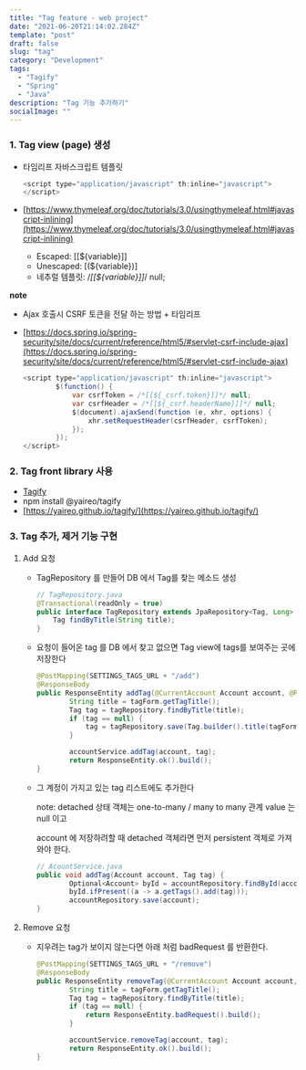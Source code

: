 ```yaml
---
title: "Tag feature - web project"
date: "2021-06-20T21:14:02.284Z"
template: "post"
draft: false
slug: "tag"
category: "Development"
tags:
  - "Tagify"
  - "Spring"
  - "Java"
description: "Tag 기능 추가하기"
socialImage: ""
---
```


### 1. Tag view (page) 생성

- 타임리프 자바스크립트 템플릿

  ```java
  <script type="application/javascript" th:inline="javascript">
  </script>
  ```

- [https://www.thymeleaf.org/doc/tutorials/3.0/usingthymeleaf.html#javascript-inlining](https://www.thymeleaf.org/doc/tutorials/3.0/usingthymeleaf.html#javascript-inlining)
  - Escaped: [[${variable}]]
  - Unescaped: [(${variable})]
  - 네추럴 템플릿: /_[[${variable}]]_/ null;

**note**

- Ajax 호출시 CSRF 토큰을 전달 하는 방법 + 타임리프
- [https://docs.spring.io/spring-security/site/docs/current/reference/html5/#servlet-csrf-include-ajax](https://docs.spring.io/spring-security/site/docs/current/reference/html5/#servlet-csrf-include-ajax)

  ```java
  <script type="application/javascript" th:inline="javascript">
          $(function() {
              var csrfToken = /*[[${_csrf.token}]]*/ null;
              var csrfHeader = /*[[${_csrf.headerName}]]*/ null;
              $(document).ajaxSend(function (e, xhr, options) {
                  xhr.setRequestHeader(csrfHeader, csrfToken);
              });
          });
  </script>
  ```

### 2. Tag front library 사용

- [Tagify](https://github.com/yairEO/tagify)
- npm install @yaireo/tagify
- [https://yaireo.github.io/tagify/](https://yaireo.github.io/tagify/)

### 3. Tag 추가, 제거 기능 구현

1. Add 요청

   - TagRepository 를 만들어 DB 에서 Tag를 찾는 메소드 생성

     ```java
     // TagRepository.java
     @Transactional(readOnly = true)
     public interface TagRepository extends JpaRepository<Tag, Long> {
         Tag findByTitle(String title);
     }
     ```

   - 요청이 들어온 tag 를 DB 에서 찾고 없으면 Tag view에 tags를 보여주는 곳에 저장한다

     ```java
     @PostMapping(SETTINGS_TAGS_URL + "/add")
     @ResponseBody
     public ResponseEntity addTag(@CurrentAccount Account account, @RequestBody TagForm tagForm) {
             String title = tagForm.getTagTitle();
             Tag tag = tagRepository.findByTitle(title);
             if (tag == null) {
                 tag = tagRepository.save(Tag.builder().title(tagForm.getTagTitle()).build());
             }

             accountService.addTag(account, tag);
             return ResponseEntity.ok().build();
     }
     ```

   - 그 계정이 가지고 있는 tag 리스트에도 추가한다

     note: detached 상태 객체는 one-to-many / many to many 관계 value 는 null 이고

     account 에 저장하려할 때 detached 객체라면 먼저 persistent 객체로 가져와야 한다.

     ```java
     // AcountService.java
     public void addTag(Account account, Tag tag) {
             Optional<Account> byId = accountRepository.findById(account.getId());
             byId.ifPresent((a -> a.getTags().add(tag)));
             accountRepository.save(account);
     }
     ```

2. Remove 요청

   - 지우려는 tag가 보이지 않는다면 아래 처럼 badRequest 를 반환한다.

     ```java
     @PostMapping(SETTINGS_TAGS_URL + "/remove")
     @ResponseBody
     public ResponseEntity removeTag(@CurrentAccount Account account, @RequestBody TagForm tagForm) {
             String title = tagForm.getTagTitle();
             Tag tag = tagRepository.findByTitle(title);
             if (tag == null) {
                 return ResponseEntity.badRequest().build();
             }

             accountService.removeTag(account, tag);
             return ResponseEntity.ok().build();
     }
     ```
